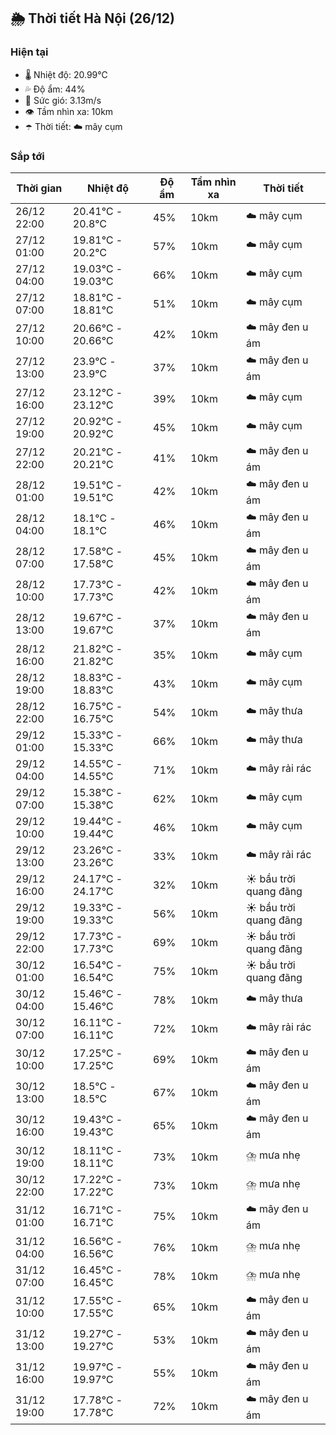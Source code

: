 ## 🌦️ Thời tiết Hà Nội (26/12)

### Hiện tại

- 🌡️ Nhiệt độ: 20.99℃
- 💦 Độ ẩm: 44%
- 💨 Sức gió: 3.13m/s
- 👁️ Tầm nhìn xa: 10km
- ☂️ Thời tiết: ☁️ mây cụm

### Sắp tới

| Thời gian | Nhiệt độ | Độ ẩm | Tầm nhìn xa | Thời tiết |
| --- | --- | --- | --- | --- |
| 26/12 22:00 | 20.41℃ - 20.8℃ | 45% | 10km | ☁️ mây cụm |
| 27/12 01:00 | 19.81℃ - 20.2℃ | 57% | 10km | ☁️ mây cụm |
| 27/12 04:00 | 19.03℃ - 19.03℃ | 66% | 10km | ☁️ mây cụm |
| 27/12 07:00 | 18.81℃ - 18.81℃ | 51% | 10km | ☁️ mây cụm |
| 27/12 10:00 | 20.66℃ - 20.66℃ | 42% | 10km | ☁️ mây đen u ám |
| 27/12 13:00 | 23.9℃ - 23.9℃ | 37% | 10km | ☁️ mây đen u ám |
| 27/12 16:00 | 23.12℃ - 23.12℃ | 39% | 10km | ☁️ mây cụm |
| 27/12 19:00 | 20.92℃ - 20.92℃ | 45% | 10km | ☁️ mây cụm |
| 27/12 22:00 | 20.21℃ - 20.21℃ | 41% | 10km | ☁️ mây đen u ám |
| 28/12 01:00 | 19.51℃ - 19.51℃ | 42% | 10km | ☁️ mây đen u ám |
| 28/12 04:00 | 18.1℃ - 18.1℃ | 46% | 10km | ☁️ mây đen u ám |
| 28/12 07:00 | 17.58℃ - 17.58℃ | 45% | 10km | ☁️ mây đen u ám |
| 28/12 10:00 | 17.73℃ - 17.73℃ | 42% | 10km | ☁️ mây đen u ám |
| 28/12 13:00 | 19.67℃ - 19.67℃ | 37% | 10km | ☁️ mây đen u ám |
| 28/12 16:00 | 21.82℃ - 21.82℃ | 35% | 10km | ☁️ mây cụm |
| 28/12 19:00 | 18.83℃ - 18.83℃ | 43% | 10km | ☁️ mây cụm |
| 28/12 22:00 | 16.75℃ - 16.75℃ | 54% | 10km | ☁️ mây thưa |
| 29/12 01:00 | 15.33℃ - 15.33℃ | 66% | 10km | ☁️ mây thưa |
| 29/12 04:00 | 14.55℃ - 14.55℃ | 71% | 10km | ☁️ mây rải rác |
| 29/12 07:00 | 15.38℃ - 15.38℃ | 62% | 10km | ☁️ mây cụm |
| 29/12 10:00 | 19.44℃ - 19.44℃ | 46% | 10km | ☁️ mây cụm |
| 29/12 13:00 | 23.26℃ - 23.26℃ | 33% | 10km | ☁️ mây rải rác |
| 29/12 16:00 | 24.17℃ - 24.17℃ | 32% | 10km | ☀️ bầu trời quang đãng |
| 29/12 19:00 | 19.33℃ - 19.33℃ | 56% | 10km | ☀️ bầu trời quang đãng |
| 29/12 22:00 | 17.73℃ - 17.73℃ | 69% | 10km | ☀️ bầu trời quang đãng |
| 30/12 01:00 | 16.54℃ - 16.54℃ | 75% | 10km | ☀️ bầu trời quang đãng |
| 30/12 04:00 | 15.46℃ - 15.46℃ | 78% | 10km | ☁️ mây thưa |
| 30/12 07:00 | 16.11℃ - 16.11℃ | 72% | 10km | ☁️ mây rải rác |
| 30/12 10:00 | 17.25℃ - 17.25℃ | 69% | 10km | ☁️ mây đen u ám |
| 30/12 13:00 | 18.5℃ - 18.5℃ | 67% | 10km | ☁️ mây đen u ám |
| 30/12 16:00 | 19.43℃ - 19.43℃ | 65% | 10km | ☁️ mây đen u ám |
| 30/12 19:00 | 18.11℃ - 18.11℃ | 73% | 10km | ⛈️ mưa nhẹ |
| 30/12 22:00 | 17.22℃ - 17.22℃ | 73% | 10km | ⛈️ mưa nhẹ |
| 31/12 01:00 | 16.71℃ - 16.71℃ | 75% | 10km | ☁️ mây đen u ám |
| 31/12 04:00 | 16.56℃ - 16.56℃ | 76% | 10km | ⛈️ mưa nhẹ |
| 31/12 07:00 | 16.45℃ - 16.45℃ | 78% | 10km | ⛈️ mưa nhẹ |
| 31/12 10:00 | 17.55℃ - 17.55℃ | 65% | 10km | ☁️ mây đen u ám |
| 31/12 13:00 | 19.27℃ - 19.27℃ | 53% | 10km | ☁️ mây đen u ám |
| 31/12 16:00 | 19.97℃ - 19.97℃ | 55% | 10km | ☁️ mây đen u ám |
| 31/12 19:00 | 17.78℃ - 17.78℃ | 72% | 10km | ☁️ mây đen u ám |
